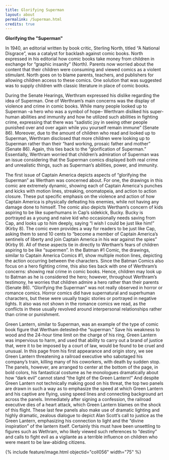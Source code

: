 ```yaml
---
title: Glorifying Superman
layout: about
permalink: /Superman.html
credits: true
---
```

**Glorifying the "Superman"**

In 1940, an editorial written by book critic, Sterling North, titled “A National Disgrace”, was a catalyst for backlash against comic books. North expressed in his editorial how comic books take money from children in exchange for “graphic insanity” (North). Parents now worried about the content that their children were consuming and viewed comics as a violent stimulant. North goes on to blame parents, teachers, and publishers for allowing children access to these comics. One solution that was suggested was to supply children with classic literature in place of comic books.

During the Senate Hearings, Werthram expressed his dislike regarding the idea of Superman. One of Werthram’s main concerns was the display of violence and crime in comic books. While many people looked up to Superman –a hero who was a symbol of hope– Werthram disliked his super-human abilities and immunity and how he utilized such abilities in fighting crime, expressing that there was “sadistic joy in seeing other people punished over and over again while you yourself remain immune” (Senate 86). Moreover, due to the amount of children who read and looked up to Superman, Werthram disclosed that more children were looking up to Superman rather than their “hard working, prosaic father and mother” (Senate 86). Again, this ties back to the “glorification of Superman.” Essentially, Werthram worried that children’s admiration of Superman was an issue considering that the Superman comics displayed both real crime and unrealistic things, such as Superman’s abilities, power, and immunity.

The first issue of Captain America depicts aspects of “glorifying the Superman” as Wertham was concerned about. For one, the drawings in this comic are extremely dynamic, showing each of Captain America's punches and kicks with motion lines, streaking, onomatopeia, and action to action closure. These put specific emphasis on the violence and action of how Captain America is physically defeating his enemies, while not having any damage done to himself. The comic also depicts Wertham’s concern of kids aspiring to be like superhumans in Cap’s sidekick, Bucky. Bucky is portrayed as a young and naive kid who occasionally needs saving from Cap, and looks up to him deeply, saying “I wish I could be just like him!” (Kirby 8). The comic even provides a way for readers to be just like Cap, asking them to send 10 cents to “become a member of Captain America’s sentinels of liberty and join Captain America in his war against the spies” (Kirby 9). All of these aspects tie in directly to Wertham’s fears of children aspiring to be like “supermen”. In the Batman #1 Comic, the drawings, similar to Captain America Comics #1, show multiple motion lines, depicting the action occurring between the characters. Since the Batman Comics also focus on a hero fighting crime, this also ties back with one of Werthram’s concerns: showing real crime in comic books. Hence, children may look up to Batman as he is considered the hero; however, throughout Werthram’s testimony, he worries that children admire a hero rather than their parents (Senate 86). “Glorifying the Superman” was not really observed in horror or romance comics. Horror comics did have supernatural and superhuman characters, but these were usually tragic stories or portrayed in negative lights. It also was not shown in the romance comics we read, as the conflicts in these usually revolved around interpersonal relationships rather than crime or punishment.

Green Lantern, similar to Superman, was an example of the type of comic book figure that Wertham detested–the “superman.” Save his weakness to wood and the 24-hour time limit on the charge of his ring, Green Lantern was impervious to harm, and used that ability to carry out a brand of justice that, were it to be imposed by a court of law, would be found to be cruel and unusual. In this page from his first appearance and origin story, we see Green Lantern threatening a railroad executive who sabotaged his company’s train, killing many of his coworkers, with death by sudden stop. The panels, however, are arranged to center at the bottom of the page, in bold colors, his fantastical costume as he monologues dramatically about how “dark evil” cannot stand “the light of the Green Lantern!” And despite Green Lantern not technically making good on his threat, the top two panels are drawn in such a way as to emphasize the speed at which Green Lantern and his captive are flying, using speed lines and connecting background art across the panels. Immediately after signing a confession, the railroad executive dies of a heart attack, which Green Lantern blames on the shock of this flight. These last few panels also make use of dramatic lighting and highly dramatic, zealous dialogue to depict Alan Scott’s call to justice as the Green Lantern, emphasizing his connection to light and the “divine inspiration” of the lantern itself. Certainly this must have been unsettling to figures such as Wethram, who likely viewed such references to “destiny” and calls to fight evil as a vigilante as a terrible influence on children who were meant to be law-abiding citizens.

{% include feature/image.html objectid="coll056" width="75" %}
